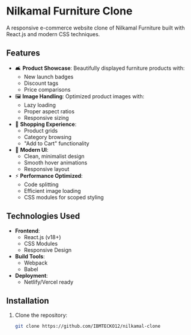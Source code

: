# Nilkamal Furniture Clone

A responsive e-commerce website clone of Nilkamal Furniture built with React.js and modern CSS techniques.

## Features

- 🛋️ **Product Showcase**: Beautifully displayed furniture products with:
  - New launch badges
  - Discount tags
  - Price comparisons
- 🖼️ **Image Handling**: Optimized product images with:
  - Lazy loading
  - Proper aspect ratios
  - Responsive sizing
- 🛒 **Shopping Experience**: 
  - Product grids
  - Category browsing
  - "Add to Cart" functionality
- 🎨 **Modern UI**:
  - Clean, minimalist design
  - Smooth hover animations
  - Responsive layout
- ⚡ **Performance Optimized**:
  - Code splitting
  - Efficient image loading
  - CSS modules for scoped styling

## Technologies Used

- **Frontend**:
  - React.js (v18+)
  - CSS Modules
  - Responsive Design
- **Build Tools**:
  - Webpack
  - Babel
- **Deployment**:
  - Netlify/Vercel ready

## Installation

1. Clone the repository:
   ```bash
   git clone https://github.com/IBMTECKO12/nilkamal-clone